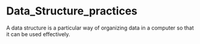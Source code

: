 # Data_Structure_practices
A data structure is a particular way of organizing data in a computer so that it can be used effectively.
